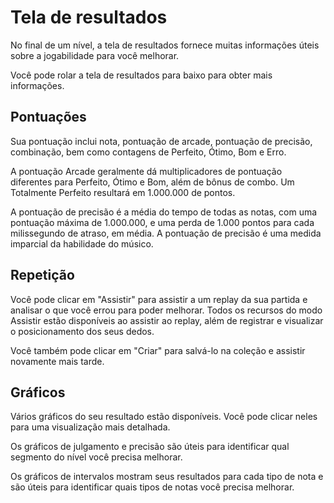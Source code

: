 # Tela de resultados

No final de um nível, a tela de resultados fornece muitas informações úteis sobre a jogabilidade para você melhorar.

Você pode rolar a tela de resultados para baixo para obter mais informações.

## Pontuações

Sua pontuação inclui nota, pontuação de arcade, pontuação de precisão, combinação, bem como contagens de Perfeito, Ótimo, Bom e Erro.

A pontuação Arcade geralmente dá multiplicadores de pontuação diferentes para Perfeito, Ótimo e Bom, além de bônus de combo. Um Totalmente Perfeito resultará em 1.000.000 de pontos.

A pontuação de precisão é a média do tempo de todas as notas, com uma pontuação máxima de 1.000.000, e uma perda de 1.000 pontos para cada milissegundo de atraso, em média. A pontuação de precisão é uma medida imparcial da habilidade do músico.

## Repetição

Você pode clicar em "Assistir" para assistir a um replay da sua partida e analisar o que você errou para poder melhorar. Todos os recursos do modo Assistir estão disponíveis ao assistir ao replay, além de registrar e visualizar o posicionamento dos seus dedos.

Você também pode clicar em "Criar" para salvá-lo na coleção e assistir novamente mais tarde.

## Gráficos

Vários gráficos do seu resultado estão disponíveis. Você pode clicar neles para uma visualização mais detalhada.

Os gráficos de julgamento e precisão são úteis para identificar qual segmento do nível você precisa melhorar.

Os gráficos de intervalos mostram seus resultados para cada tipo de nota e são úteis para identificar quais tipos de notas você precisa melhorar.
